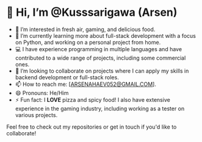 # 👋 Hi, I’m @Kusssarigawa (Arsen)

- 👀 I’m interested in fresh air, gaming, and delicious food. 
- 🌱 I’m currently learning more about full-stack development with a focus on Python, and working on a personal project from home.
- 💻 I have experience programming in multiple languages and have contributed to a wide range of projects, including some commercial ones.
- 🔄 I’m looking to collaborate on projects where I can apply my skills in backend development or full-stack roles.
- 📫 How to reach me: [ARSENAHAEV052@GMAIL.COM].
- 😄 Pronouns: He/Him
- ⚡ Fun fact: I **LOVE** pizza and spicy food! I also have extensive experience in the gaming industry, including working as a tester on various projects.

Feel free to check out my repositories or get in touch if you'd like to collaborate!
